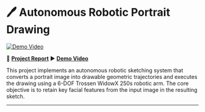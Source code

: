 # 🖊️ Autonomous Robotic Portrait Drawing

[![Demo Video](https://img.shields.io/badge/Demo-Video-blue?logo=youtube)](https://drive.google.com/file/d/1e6U87n8A0XtX_KwBAd48AQj_2qKZGPFu/view?usp=sharing)

📄 **[Project Report](./Report.pdf)**
▶ **[Demo Video](https://drive.google.com/file/d/1e6U87n8A0XtX_KwBAd48AQj_2qKZGPFu/view?usp=sharing)**

This project implements an autonomous robotic sketching system that converts a portrait image into drawable geometric trajectories and executes the drawing using a 6-DOF Trossen WidowX 250s robotic arm. The core objective is to retain key facial features from the input image in the resulting sketch.

---

